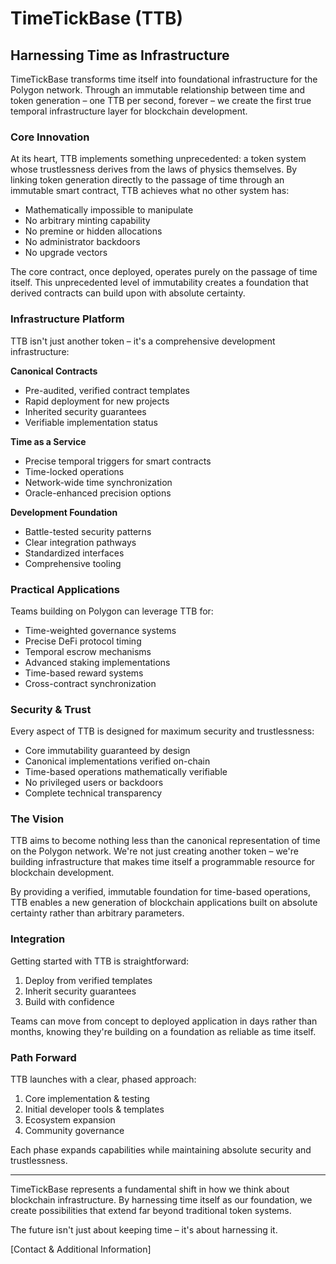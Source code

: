 # TimeTickBase (TTB)
## Harnessing Time as Infrastructure

TimeTickBase transforms time itself into foundational infrastructure for the Polygon network. Through an immutable relationship between time and token generation – one TTB per second, forever – we create the first true temporal infrastructure layer for blockchain development.

### Core Innovation

At its heart, TTB implements something unprecedented: a token system whose trustlessness derives from the laws of physics themselves. By linking token generation directly to the passage of time through an immutable smart contract, TTB achieves what no other system has:

- Mathematically impossible to manipulate
- No arbitrary minting capability
- No premine or hidden allocations
- No administrator backdoors
- No upgrade vectors

The core contract, once deployed, operates purely on the passage of time itself. This unprecedented level of immutability creates a foundation that derived contracts can build upon with absolute certainty.

### Infrastructure Platform

TTB isn't just another token – it's a comprehensive development infrastructure:

**Canonical Contracts**
- Pre-audited, verified contract templates
- Rapid deployment for new projects
- Inherited security guarantees
- Verifiable implementation status

**Time as a Service**
- Precise temporal triggers for smart contracts
- Time-locked operations
- Network-wide time synchronization
- Oracle-enhanced precision options

**Development Foundation**
- Battle-tested security patterns
- Clear integration pathways
- Standardized interfaces
- Comprehensive tooling

### Practical Applications

Teams building on Polygon can leverage TTB for:
- Time-weighted governance systems
- Precise DeFi protocol timing
- Temporal escrow mechanisms
- Advanced staking implementations
- Time-based reward systems
- Cross-contract synchronization

### Security & Trust

Every aspect of TTB is designed for maximum security and trustlessness:
- Core immutability guaranteed by design
- Canonical implementations verified on-chain
- Time-based operations mathematically verifiable
- No privileged users or backdoors
- Complete technical transparency

### The Vision

TTB aims to become nothing less than the canonical representation of time on the Polygon network. We're not just creating another token – we're building infrastructure that makes time itself a programmable resource for blockchain development.

By providing a verified, immutable foundation for time-based operations, TTB enables a new generation of blockchain applications built on absolute certainty rather than arbitrary parameters.

### Integration

Getting started with TTB is straightforward:
1. Deploy from verified templates
2. Inherit security guarantees
3. Build with confidence

Teams can move from concept to deployed application in days rather than months, knowing they're building on a foundation as reliable as time itself.

### Path Forward

TTB launches with a clear, phased approach:
1. Core implementation & testing
2. Initial developer tools & templates
3. Ecosystem expansion
4. Community governance

Each phase expands capabilities while maintaining absolute security and trustlessness.

---

TimeTickBase represents a fundamental shift in how we think about blockchain infrastructure. By harnessing time itself as our foundation, we create possibilities that extend far beyond traditional token systems.

The future isn't just about keeping time – it's about harnessing it.

[Contact & Additional Information]